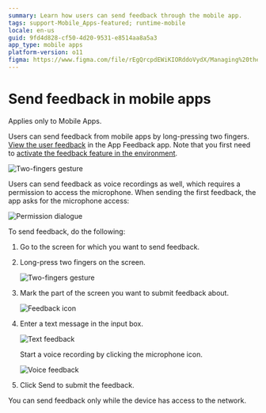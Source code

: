 ```yaml
---
summary: Learn how users can send feedback through the mobile app.
tags: support-Mobile_Apps-featured; runtime-mobile
locale: en-us
guid: 9fd4d828-cf50-4d20-9531-e8514aa8a5a3
app_type: mobile apps
platform-version: o11
figma: https://www.figma.com/file/rEgQrcpdEWiKIORddoVydX/Managing%20the%20Applications%20Lifecycle?node-id=267:4
---
```


# Send feedback in mobile apps

<div class="info" markdown="1">

Applies only to Mobile Apps.

</div>

Users can send feedback from mobile apps by long-pressing two fingers. [View the user feedback](user-feedback-handle.md) in the App Feedback app. Note that you first need to [activate the feedback feature in the environment](user-feedback-enable.md).

![Two-fingers gesture](images/app-feedback-send-mobile-1.png?width=300)

Users can send feedback as voice recordings as well, which requires a permission to access the microphone. When sending the first feedback, the app asks for the microphone access:

![Permission dialogue](images/app-feedback-send-mobile-2.png?width=300)

To send feedback, do the following:

1. Go to the screen for which you want to send feedback.

1. Long-press two fingers on the screen.

    ![Two-fingers gesture](images/app-feedback-send-mobile-3.png)

1. Mark the part of the screen you want to submit feedback about.  

    ![Feedback icon](images/app-feedback-send-mobile-5.png?width=300)

1. Enter a text message in the input box.  

    ![Text feedback](images/app-feedback-send-mobile-6.png?width=300)

    Start a voice recording by clicking the microphone icon.

    ![Voice feedback](images/app-feedback-send-mobile-7.png?width=300)

1. Click Send to submit the feedback.

<div class="info" markdown="1">

You can send feedback only while the device has access to the network.

</div>
